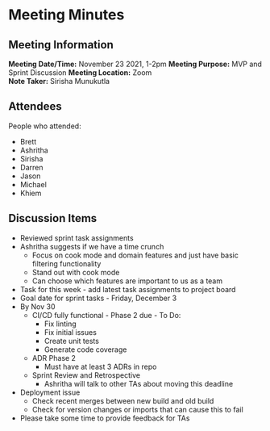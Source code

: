 # Meeting Minutes
## Meeting Information
**Meeting Date/Time:** November 23 2021, 1-2pm 
**Meeting Purpose:** MVP and Sprint Discussion
**Meeting Location:** Zoom  
**Note Taker:** Sirisha Munukutla

## Attendees
People who attended:
- Brett
- Ashritha
- Sirisha
- Darren
- Jason
- Michael
- Khiem

## Discussion Items
- Reviewed sprint task assignments
- Ashritha suggests if we have a time crunch
    - Focus on cook mode and domain features and just have basic filtering functionality
    - Stand out with cook mode
    - Can choose which features are important to us as a team
- Task for this week - add latest task assignments to project board
- Goal date for sprint tasks - Friday, December 3
- By Nov 30
    - CI/CD fully functional - Phase 2 due - To Do:
        - Fix linting
        - Fix initial issues
        - Create unit tests
        - Generate code coverage
    - ADR Phase 2
        - Must have at least 3 ADRs in repo
    - Sprint Review and Retrospective
        - Ashritha will talk to other TAs about moving this deadline
- Deployment issue
    - Check recent merges between new build and old build
    - Check for version changes or imports that can cause this to fail
- Please take some time to provide feedback for TAs
